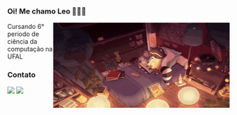 ### Oi! Me chamo Leo 👋🙋‍♂️


<img align="right" height="193" width="400" alt="Leo-gif" src="/to_readme/guaxinim.gif">


<p>Cursando 6° periodo de ciência da computação na UFAL</p>

<h3>Contato</h3>

<div>
    <a href="mailto:contato@leosmc13@gmail.com"><img src="https://img.shields.io/badge/Gmail-D14836?style=for-the-badge&logo=gmail&logoColor=white"></a>
    <a href="https://www.linkedin.com/in/leonardo-vinicius-wanderley/"><img src="https://img.shields.io/badge/LinkedIn-0077B5?style=for-the-badge&logo=linkedin&logoColor=white"></a>
</div>
